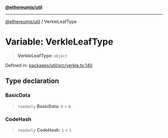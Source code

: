 [**@ethereumjs/util**](../README.md)

***

[@ethereumjs/util](../README.md) / VerkleLeafType

# Variable: VerkleLeafType

> **VerkleLeafType**: `object`

Defined in: [packages/util/src/verkle.ts:140](https://github.com/ethereumjs/ethereumjs-monorepo/blob/master/packages/util/src/verkle.ts#L140)

## Type declaration

### BasicData

> `readonly` **BasicData**: `0` = `0`

### CodeHash

> `readonly` **CodeHash**: `1` = `1`
